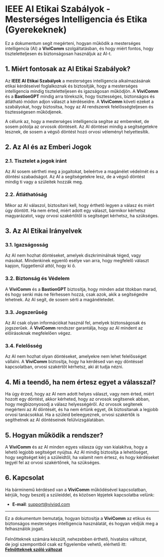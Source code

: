 # IEEE AI Etikai Szabályok - Mesterséges Intelligencia és Etika (Gyerekeknek)

Ez a dokumentum segít megérteni, hogyan működik a mesterséges intelligencia (AI) a **ViviComm** szolgáltatásban, és hogy miért fontos, hogy tiszteletteljesen és biztonságosan használjuk az AI-t.

## 1. Miért fontosak az AI Etikai Szabályok?

Az **IEEE AI Etikai Szabályok** a mesterséges intelligencia alkalmazásának etikai kérdéseivel foglalkoznak és biztosítják, hogy a mesterséges intelligencia mindig tiszteletteljesen és igazságosan működjön. A **ViviComm** és a **BastionGPT** mindig arra törekszik, hogy tisztességes, biztonságos és átlátható módon adjon választ a kérdéseidre. A **ViviComm** követi ezeket a szabályokat, hogy biztosítsa, hogy az AI rendszerek felelősségteljesen és tisztességesen működjenek.

A célunk az, hogy a mesterséges intelligencia segítse az embereket, de sosem pótolja az orvosok döntéseit. Az AI döntései mindig a segítségetekre lesznek, de sosem a végső döntést hozó orvosi véleményt helyettesítik.

## 2. Az AI és az Emberi Jogok

### **2.1. Tisztelet a jogok iránt**

Az AI sosem sértheti meg a jogaitokat, beleértve a magánélet védelmét és a döntési szabadságot. Az AI a segítségetekre lesz, de a végső döntést mindig ti vagy a szüleitek hozzák meg.

### **2.2. Átláthatóság**

Mikor az AI válaszol, biztosítani kell, hogy érthető legyen a válasz és miért úgy döntött. Ha nem érted, miért adott egy választ, bármikor kérhetsz magyarázatot, vagy orvosi szakértőtől is segítséget kérhetsz, ha szükséges.

## 3. Az AI Etikai Irányelvek

### **3.1. Igazságosság**

Az AI nem hozhat döntéseket, amelyek diszkriminálnak téged, vagy másokat. Mindenkinek egyenlő esélye van arra, hogy megfelelő választ kapjon, függetlenül attól, hogy ki ő.

### **3.2. Biztonság és Védelem**

A **ViviComm** és a **BastionGPT** biztosítja, hogy minden adat titokban marad, és hogy senki más ne férhessen hozzá, csak azok, akik a segítségedre lehetnek. Az AI segít, de sosem sérti a magánéletedet.

### **3.3. Jogszerűség**

Az AI csak olyan információkat használ fel, amelyek biztonságosak és jogszerűek. A **ViviComm** rendszer garantálja, hogy az AI mindent az előírásoknak megfelelően végez.

### **3.4. Felelősség**

Az AI nem hozhat olyan döntéseket, amelyekre nem lehet felelősséget vállalni. A **ViviComm** biztosítja, hogy ha kérdésed van egy döntéssel kapcsolatban, orvosi szakértőt kérhetsz, aki át tudja nézni.

## 4. Mi a teendő, ha nem értesz egyet a válasszal?

Ha úgy érzed, hogy az AI nem adott helyes választ, vagy nem érted, miért hozott egy döntést, akkor kérheted, hogy az orvosok segítsenek abban, hogy megbizonyosodj a válasz helyességéről. Az orvosok segítenek megérteni az AI döntését, és ha nem értünk egyet, ők biztosítanak a legjobb orvosi tanácsokkal. Ha a szüleid beleegyeznek, orvosi szakértők is segíthetnek az AI döntéseinek felülvizsgálatában.

## 5. Hogyan működik a rendszer?

A **ViviComm** és az AI minden egyes válasza úgy van kialakítva, hogy a lehető legjobb segítséget nyújtsa. Az AI mindig biztosítja a lehetőséget, hogy segítséget kérj a szüleidtől, ha valamit nem értesz, és hogy kérdéseket tegyél fel az orvosi szakértőnek, ha szükséges.

## 6. Kapcsolat

Ha bárminemű kérdésed van a **ViviComm** működésével kapcsolatban, kérjük, hogy beszélj a szüleiddel, és közösen lépjetek kapcsolatba velünk:

- **E-mail**: [support@viviqd.com](mailto:support@viviqd.com)

--- 

Ez a dokumentum bemutatja, hogyan biztosítja a **ViviComm** az etikus és biztonságos mesterséges intelligencia használatát, és hogyan védjük meg a felhasználók jogait.
<br/>
<br/>
Felnőtteknek számára készült, nehezebben érthető, hivatalos változat,<br/> de jogi szempontból csak ez figyelembe vehető, elérhető itt:  
[**Felnőtteknek szóló változat**](../adult/ieee-ai-ethics.md)
